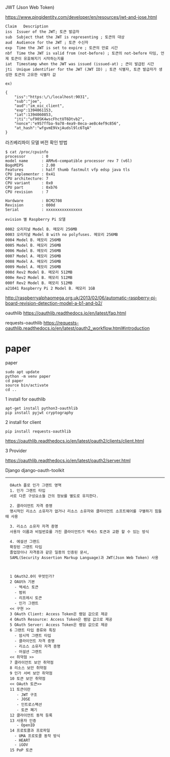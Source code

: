 
JWT (Json Web Token)

https://www.pingidentity.com/developer/en/resources/jwt-and-jose.html

    Claim	Description
    iss  Issuer of the JWT; 토큰 발급자
    sub  Subject that the JWT is representing ; 토큰의 대상
    aud  Audience for the JWT ; 토큰 수신자
    exp  Time the JWT is set to expire ; 토큰의 만료 시간
    nbf  Time the JWT is valid from (not-before) ; 토큰의 not-before 타임, 언제 토큰이 유효해지기 시작하는지를 
    iat  Timestamp when the JWT was issued (issued-at) ; 큰이 발급된 시간
    jti  Unique identifier for the JWT (JWT ID) ; 토큰 식별자, 토큰 발급자가 생성한 토큰의 고유한 식별자 값
    
    ex) 
    
    {
        "iss":"https:\/\/localhost:9031",
        "sub":"joe",
        "aud":"im_oic_client",        
        "exp":1394061153,
        "iat":1394060853,        
        "jti":"uf90SK4wscFhctUT6Dtvb2",
        "nonce":"e957ffba-9a78-4ea9-8eca-ae8c4ef9c856",
        "at_hash":"wfgvmE9VxjAudsl9lc6TqA"
    }
    
라즈베리파이 모델 버전 확인 방법

    $ cat /proc/cpuinfo
    processor       : 0
    model name      : ARMv6-compatible processor rev 7 (v6l)
    BogoMIPS        : 2.00
    Features        : half thumb fastmult vfp edsp java tls
    CPU implementer : 0x41
    CPU architecture: 7
    CPU variant     : 0x0
    CPU part        : 0xb76
    CPU revision    : 7

    Hardware        : BCM2708
    Revision        : 000d
    Serial          : xxxxxxxxxxxxxxxx

    evision 별 Raspberry Pi 모델

    0002 오리지널 Model B. 메모리 256MB
    0003 오리지널 Model B with no polyfuses. 메모리 256MB
    0004 Model B. 메모리 256MB
    0005 Model B. 메모리 256MB
    0006 Model B. 메모리 256MB
    0007 Model A. 메모리 256MB
    0008 Model A. 메모리 256MB
    0009 Model A. 메모리 256MB
    000d Rev2 Model B. 메모리 512MB
    000e Rev2 Model B. 메모리 512MB
    000f Rev2 Model B. 메모리 512MB
    a21041 Raspberry Pi 2 Model B. 메모리 1GB


http://raspberryalphaomega.org.uk/2013/02/06/automatic-raspberry-pi-board-revision-detection-model-a-b1-and-b2/










oauthlib
https://oauthlib.readthedocs.io/en/latest/faq.html

requests-oauthlib
https://requests-oauthlib.readthedocs.io/en/latest/oauth2_workflow.html#introduction

# paper
paper

    sudo apt update
    python -m venv paper
    cd paper
    source bin/activate
    cd ..

1 install for oauthlib

    apt-get install python3-oauthlib
    pip install pyjwt cryptography

2 install for client

    pip install requests-oauthlib
  
  https://oauthlib.readthedocs.io/en/latest/oauth2/clients/client.html
  
3 Provider

 https://oauthlib.readthedocs.io/en/latest/oauth2/server.html
 
 Django django-oauth-toolkit
 
 
--------------------------------------------------------------------------

      OAuth 플로 인가 그랜트 영역
      1. 인가 그랜트 타입
      서로 다른 구성요소들 간의 정보를 별도로 유지한다.

      2. 클라이언트 자격 증명
      명시적인 리소스 소유자가 없거나 리소스 소유자와 클라이언트 소프트웨어를 구별하기 힘들 때 사용

      3. 리소스 소유자 자격 증명
      사용자 이름과 비밀번호를 가진 클라이언트가 액세스 토큰과 교환 할 수 있는 방식

      4. 에설션 그랜드 
      확장된 그랜트 타입
      졸업장이나 자격증과 같은 일종의 인증된 문서, 
      SAML(Security Assertion Markup Language)과 JWT(Json Web Token) 사용



      1 OAuth2.0이 무엇인가?
      2 OAUth 기본
        - 엑세스 토큰
        - 범위
        - 리프레시 토큰
        - 인가 그랜트
      << 구현 >>
      3 OAuth Client: Access Token은 램덤 값으로 제공
      4 OAuth Resource: Access Token은 램덤 값으로 제공
      5 OAuth Server: Access Token은 램덤 값으로 제공
      6 그랜트 타입 종류와 특징
        - 암시적 그랜트 타입
        - 클라이언트 자격 증명
        - 리소스 소유자 자격 증명
        - 어설션 그랜트
      << 취약점 >>
      7 클라이언트 보안 취약점
      8 리소스 보안 취약점
      9 인가 서버 보안 취약점
      10 토큰 보안 취약점
      << OAuth 토큰>>
      11 토큰이란
         - JWT 구조
         - JOSE
         - 인트로스팩션
         - 토큰 폐기
      12 클라이언트 동적 등록
      13 사용자 인증
         - OpenID
      14 프로토콜과 프로파일
        - UMA 프로토콜 동작 방식
        - HEART
        - iGOV
      15 PoP 토큰
  
    
 
